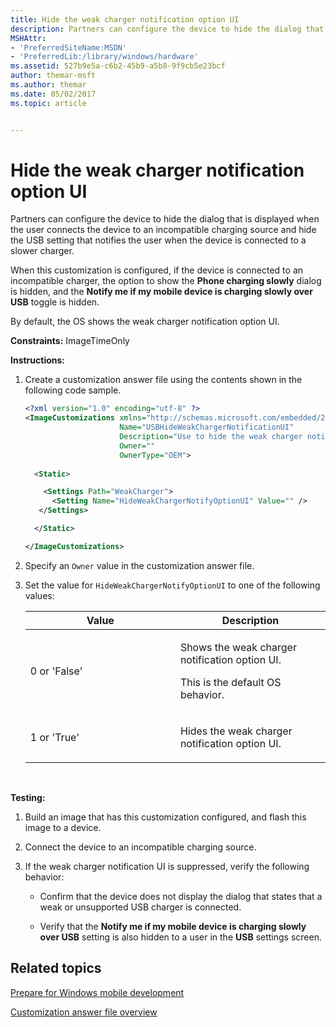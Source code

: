 ```yaml
---
title: Hide the weak charger notification option UI
description: Partners can configure the device to hide the dialog that is displayed when the user connects the device to an incompatible charging source and hide the USB setting that notifies the user when the device is connected to a slower charger.
MSHAttr:
- 'PreferredSiteName:MSDN'
- 'PreferredLib:/library/windows/hardware'
ms.assetid: 527b9e5a-c6b2-45b9-a5b8-9f9cb5e23bcf
author: themar-msft
ms.author: themar
ms.date: 05/02/2017
ms.topic: article


---
```


# Hide the weak charger notification option UI


Partners can configure the device to hide the dialog that is displayed when the user connects the device to an incompatible charging source and hide the USB setting that notifies the user when the device is connected to a slower charger.

When this customization is configured, if the device is connected to an incompatible charger, the option to show the **Phone charging slowly** dialog is hidden, and the **Notify me if my mobile device is charging slowly over USB** toggle is hidden.

By default, the OS shows the weak charger notification option UI.

<a href="" id="constraints---imagetimeonly"></a>**Constraints:** ImageTimeOnly  

<a href="" id="instructions-"></a>**Instructions:**  
1.  Create a customization answer file using the contents shown in the following code sample.

    ```XML
    <?xml version="1.0" encoding="utf-8" ?>  
    <ImageCustomizations xmlns="http://schemas.microsoft.com/embedded/2004/10/ImageUpdate"  
                         Name="USBHideWeakChargerNotificationUI"  
                         Description="Use to hide the weak charger notification option UI."  
                         Owner=""  
                         OwnerType="OEM"> 
      
      <Static>  

        <Settings Path="WeakCharger">  
          <Setting Name="HideWeakChargerNotifyOptionUI" Value="" /> 
       </Settings>  

      </Static>

    </ImageCustomizations>
    ```

2.  Specify an `Owner` value in the customization answer file.

3.  Set the value for `HideWeakChargerNotifyOptionUI` to one of the following values:

    <table>
    <colgroup>
    <col width="50%" />
    <col width="50%" />
    </colgroup>
    <thead>
    <tr class="header">
    <th>Value</th>
    <th>Description</th>
    </tr>
    </thead>
    <tbody>
    <tr class="odd">
    <td><p>0 or 'False'</p></td>
    <td><p>Shows the weak charger notification option UI.</p>
    <p>This is the default OS behavior.</p></td>
    </tr>
    <tr class="even">
    <td><p>1 or 'True'</p></td>
    <td><p>Hides the weak charger notification option UI.</p></td>
    </tr>
    </tbody>
    </table>

     

<a href="" id="testing-"></a>**Testing:**  
1.  Build an image that has this customization configured, and flash this image to a device.

2.  Connect the device to an incompatible charging source.

3.  If the weak charger notification UI is suppressed, verify the following behavior:

    -   Confirm that the device does not display the dialog that states that a weak or unsupported USB charger is connected.

    -   Verify that the **Notify me if my mobile device is charging slowly over USB** setting is also hidden to a user in the **USB** settings screen.

## Related topics

[Prepare for Windows mobile development](https://docs.microsoft.com/en-us/windows-hardware/manufacture/mobile/preparing-for-windows-mobile-development)

[Customization answer file overview](https://docs.microsoft.com/en-us/windows-hardware/customize/mobile/mcsf/customization-answer-file)
